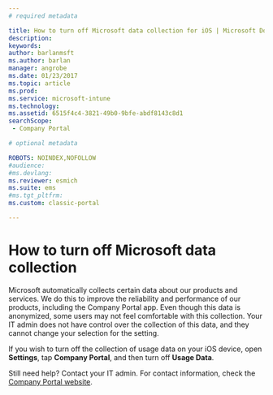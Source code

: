 ```yaml
---
# required metadata

title: How to turn off Microsoft data collection for iOS | Microsoft Docs
description:
keywords:
author: barlanmsftms.author: barlan
manager: angrobe
ms.date: 01/23/2017
ms.topic: article
ms.prod:
ms.service: microsoft-intune
ms.technology:
ms.assetid: 6515f4c4-3821-49b0-9bfe-abdf8143c8d1searchScope: - Company Portal

# optional metadata

ROBOTS: NOINDEX,NOFOLLOW
#audience:
#ms.devlang:
ms.reviewer: esmich
ms.suite: ems
#ms.tgt_pltfrm:
ms.custom: classic-portal

---
```


# How to turn off Microsoft data collection

Microsoft automatically collects certain data about our products and services. We do this to improve the reliability and performance of our products, including the Company Portal app. Even though this data is anonymized, some users may not feel comfortable with this collection. Your IT admin does not have control over the collection of this data, and they cannot change your selection for the setting.

If you wish to turn off the collection of usage data on your iOS device, open **Settings**, tap **Company Portal**, and then turn off **Usage Data**.

Still need help? Contact your IT admin. For contact information, check the [Company Portal website](http://portal.manage.microsoft.com).
